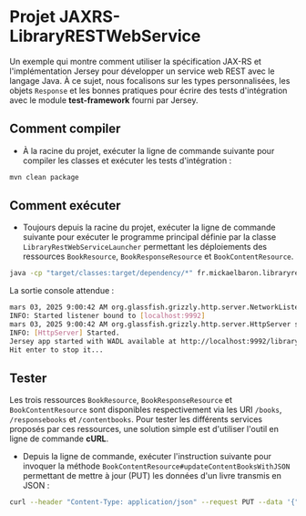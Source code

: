 # Projet JAXRS-LibraryRESTWebService

Un exemple qui montre comment utiliser la spécification JAX-RS et l'implémentation Jersey pour développer un service web REST avec le langage Java. À ce sujet, nous focalisons sur les types personnalisées, les objets `Response` et les bonnes pratiques pour écrire des tests d'intégration avec le module **test-framework** fourni par Jersey.

## Comment compiler

- À la racine du projet, exécuter la ligne de commande suivante pour compiler les classes et exécuter les tests d'intégration :

```bash
mvn clean package
```

## Comment exécuter

- Toujours depuis la racine du projet, exécuter la ligne de commande suivante pour exécuter le programme principal définie par la classe `LibraryRestWebServiceLauncher` permettant les déploiements des ressources `BookResource`, `BookResponseResource` et `BookContentResource`.

```bash
java -cp "target/classes:target/dependency/*" fr.mickaelbaron.libraryrestwebservice.LibraryRestWebServiceLauncher
```

La sortie console attendue :

```bash
mars 03, 2025 9:00:42 AM org.glassfish.grizzly.http.server.NetworkListener start
INFO: Started listener bound to [localhost:9992]
mars 03, 2025 9:00:42 AM org.glassfish.grizzly.http.server.HttpServer start
INFO: [HttpServer] Started.
Jersey app started with WADL available at http://localhost:9992/libraryrestwebservice/api/application.wadl
Hit enter to stop it...
```

## Tester

Les trois ressources `BookResource`, `BookResponseResource` et `BookContentResource` sont disponibles respectivement via les URI `/books`, `/responsebooks` et `/contentbooks`. Pour tester les différents services proposés par ces ressources, une solution simple est d'utiliser l'outil en ligne de commande **cURL**.

- Depuis la ligne de commande, exécuter l'instruction suivante pour invoquer la méthode `BookContentResource#updateContentBooksWithJSON` permettant de mettre à jour (PUT) les données d'un livre transmis en JSON :

```bash
curl --header "Content-Type: application/json" --request PUT --data '{"book_name":"harry","book_isbn":"1-111111-11"}' http://localhost:9992/libraryrestwebservice/api/contentbooks/json
```
